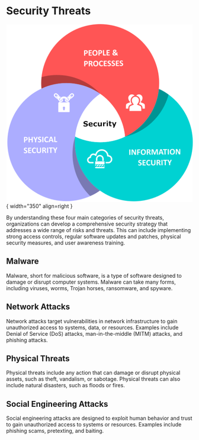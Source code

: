 # Security Threats
![security](icons/security.png){ width="350" align=right }
  
By understanding these four main categories of security threats, organizations can develop a comprehensive security strategy that addresses a wide range of risks and threats. This can include implementing strong access controls, regular software updates and patches, physical security measures, and user awareness training.

## Malware

Malware, short for malicious software, is a type of software designed to damage or disrupt computer systems. Malware can take many forms, including viruses, worms, Trojan horses, ransomware, and spyware.

## Network Attacks

Network attacks target vulnerabilities in network infrastructure to gain unauthorized access to systems, data, or resources. Examples include Denial of Service (DoS) attacks, man-in-the-middle (MITM) attacks, and phishing attacks.

## Physical Threats

Physical threats include any action that can damage or disrupt physical assets, such as theft, vandalism, or sabotage. Physical threats can also include natural disasters, such as floods or fires.

## Social Engineering Attacks

Social engineering attacks are designed to exploit human behavior and trust to gain unauthorized access to systems or resources. Examples include phishing scams, pretexting, and baiting.

